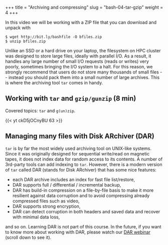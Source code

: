 +++
title = "Archiving and compressing"
slug = "bash-04-tar-gzip"
weight = 4
+++

In this video we will be working with a ZIP file that you can download and unpack with

~~~ {.bash}
$ wget http://bit.ly/bashfile -O bfiles.zip
$ unzip bfiles.zip
~~~

Unlike an SSD or a hard drive on your laptop, the filesystem on HPC cluster was designed to store large
files, ideally with parallel I/O. As a result, it handles any large number of small I/O requests (reads
or writes) very poorly, sometimes bringing the I/O system to a halt. For this reason, we strongly
recommend that users do not store many thousands of small files -- instead you should pack them into a
small number of large archives. This is where the archiving tool `tar` comes in handy.

## Working with `tar` and `gzip/gunzip` (8 min)

<!-- Let's download some files in Windows' ZIP format: -->

<!-- ~~~ {.bash} -->
<!-- $ wget http://bit.ly/bashfile -O bfiles.zip -->
<!-- $ unzip bfiles.zip -->
<!-- $ rm bfiles.zip -->
<!-- $ ls -->
<!-- $ ls data-shell -->
<!-- ~~~ -->

<!-- ZIP is a compression format from Windows, and it is not very popular in the Unix world. Let's archive the -->
<!-- directory `data-shell` using Unix's native `tar` command: -->

<!-- ~~~ {.bash} -->
<!-- $ tar cvf bfiles.tar data-shell/ -->
<!-- $ gzip bfiles.tar -->
<!-- ~~~ -->

<!-- You can also create a gzipped TAR file in one step: -->

<!-- ~~~ {.bash} -->
<!-- $ rm bfiles.tar.gz -->
<!-- $ tar cvfz bfiles.tar.gz data-shell/ -->
<!-- ~~~ -->

<!-- Let's remove the directory and the original ZIP file (if still there), and extract directory from our new -->
<!-- archive: -->

<!-- ~~~ {.bash} -->
<!-- $ /bin/rm -r data-shell/ bfiles.zip -->
<!-- $ tar xvfz bfiles.tar.gz -->
<!-- ~~~ -->

<!-- > **Exercise:** Let's create a new subdirectory `~/tmp` with 1000 files inside using `touch a{000..999}` -->
<!-- > and then gzip-archive that subdirectory. -->

Covered topics: `tar` and `g(un)zip`.

<!-- 04-archives.mkv -->
{{< yt ckD5jOCnyBU 63 >}}

## Managing many files with Disk ARchiver (DAR)

`tar` is by far the most widely used archiving tool on UNIX-like systems. Since it was originally
designed for sequential write/read on magnetic tapes, it does not index data for random access to its
contents. A number of 3rd-party tools can add indexing to `tar`. However, there is a modern version of
`tar` called DAR (stands for Disk ARchiver) that has some nice features:

- each DAR archive includes an index for fast file list/restore,
- DAR supports full / differential / incremental backup,
- DAR has build-in compression on a file-by-file basis to make it more resilient against data corruption
  and to avoid compressing already compressed files such as video,
- DAR supports strong encryption,
- DAR can detect corruption in both headers and saved data and recover with minimal data loss,

and so on. Learning DAR is not part of this course. In the future, if you want to know more about working
with DAR, please watch our [DAR webinar](https://westgrid.github.io/trainingMaterials/tools/rdm) (scroll
down to see it).
